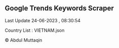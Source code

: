 

## Google Trends Keywords Scraper 
 
Last Update 24-06-2023 , 08:30:54

Country List :
VIETNAM.json



© Abdul Muttaqin 
